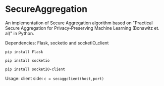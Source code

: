 # SecureAggregation

An implementation of Secure Aggregation algorithm based on "Practical Secure Aggregation for Privacy-Preserving Machine Learning
(Bonawitz et. al)" in Python.

Dependencies: Flask, socketio and socketIO_client

`pip install Flask`

`pip install socketio`

`pip install socketIO-client`

Usage:
client side:
`c = secaggclient(host,port)`
